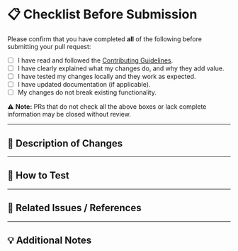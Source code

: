 # 📋 Checklist Before Submission

Please confirm that you have completed **all** of the following before submitting your pull request:  

- [ ] I have read and followed the [Contributing Guidelines](https://github.com/Tirthagit/linux-dotfile-manager/blob/main/.github/CONTRIBUTING.md).  
- [ ] I have clearly explained what my changes do, and why they add value.  
- [ ] I have tested my changes locally and they work as expected.  
- [ ] I have updated documentation (if applicable).  
- [ ] My changes do not break existing functionality.  

⚠️ **Note:** PRs that do not check all the above boxes or lack complete information may be closed without review.

---

## 📝 Description of Changes

<!-- Explain *what* you changed and *why*. Be concise but clear. -->

---

## 🧪 How to Test

<!-- Provide step-by-step instructions for reviewers to test your changes. -->

---

## 📎 Related Issues / References

<!-- Link to any related issues, discussions, or resources. Example: Closes #123 -->

---

## 💡 Additional Notes

<!-- Any extra context, implementation details, or things reviewers should know. -->
